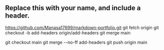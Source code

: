 ## Replace this with your name, and include a header.
https://github.com/Manasa17699/markdown-portfolio.git
git fetch origin
git checkout -b add-headers origin/add-headers
git merge main

git checkout main
git merge --no-ff add-headers
git push origin main
